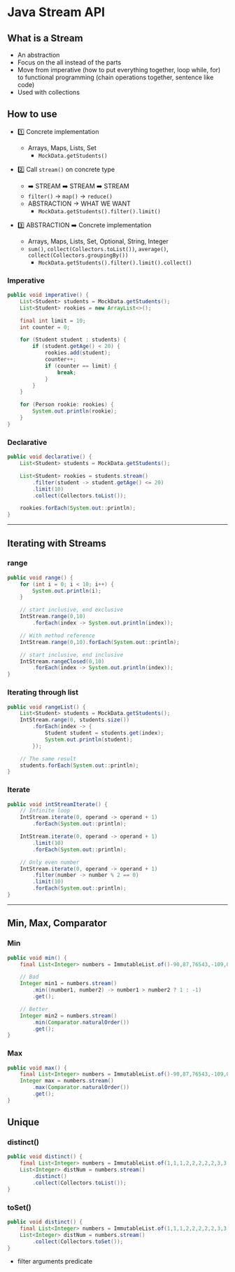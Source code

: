 # Java Stream API

## What is a Stream

- An abstraction
- Focus on the all instead of the parts
- Move from imperative (how to put everything together, loop while, for) to functional programming
(chain operations together, sentence like code)
- Used with collections

## How to use

- :one: Concrete implementation
    - Arrays, Maps, Lists, Set
        - `MockData.getStudents()`

- :two: Call `stream()` on concrete type <br/>
    - :arrow_right: STREAM :arrow_right: STREAM :arrow_right: STREAM
    - `filter()`  ->   `map()`   -> `reduce()`
    - ABSTRACTION -> WHAT WE WANT
        - `MockData.getStudents().filter().limit()`

- :three: ABSTRACTION :arrow_right: Concrete implementation
    - Arrays, Maps, Lists, Set, Optional, String, Integer
    - `sum()`, `collect(Collectors.toList())`, `average()`, `collect(Collectors.groupingBy())`
         - `MockData.getStudents().filter().limit().collect()`



### Imperative

```java
public void imperative() {
    List<Student> students = MockData.getStudents();
    List<Student> rookies = new ArrayList<>();

    final int limit = 10;
    int counter = 0;

    for (Student student : students) {
        if (student.getAge() < 20) {
            rookies.add(student);
            counter++;
            if (counter == limit) {
                break;
            }
        }
    }

    for (Person rookie: rookies) {
        System.out.println(rookie);
    }
}
```

### Declarative

```java
public void declarative() {
    List<Student> students = MockData.getStudents();

    List<Student> rookies = students.stream()
        .filter(student -> student.getAge() <= 20)
        .limit(10)
        .collect(Collectors.toList());

    rookies.forEach(System.out::println);
}
```

***

## Iterating with Streams

### range

```java
public void range() {
    for (int i = 0; i < 10; i++) {
        System.out.println(i);
    }

    // start inclusive, end exclusive
    IntStream.range(0,10)
        .forEach(index -> System.out.println(index));

    // With method reference
    IntStream.range(0,10).forEach(System.out::println);

    // start inclusive, end inclusive
    IntStream.rangeClosed(0,10)
        .forEach(index -> System.out.println(index));
}
```

### Iterating through list

```java
public void rangeList() {
    List<Student> students = MockData.getStudents();
    IntStream.range(0, students.size())
        .forEach(index -> {
            Student student = students.get(index);
            System.out.println(student);
        });

    // The same result
    students.forEach(System.out::println);
}
```

### Iterate

```java
public void intStreamIterate() {
    // Infinite loop
    IntStream.iterate(0, operand -> operand + 1)
        .forEach(System.out::println);

    IntStream.iterate(0, operand -> operand + 1)
        .limit(10)
        .forEach(System.out::println);

    // Only even number
    IntStream.iterate(0, operand -> operand + 1)
        .filter(number -> number % 2 == 0)
        .limit(10)
        .forEach(System.out::println);
}
```

***

## Min, Max, Comparator

### Min

```java
public void min() {
    final List<Integer> numbers = ImmutableList.of()-90,87,76543,-109,0,234,-8301,99900;

    // Bad
    Integer min1 = numbers.stream()
        .min((number1, number2) -> number1 > number2 ? 1 : -1)
        .get();

    // Better
    Integer min2 = numbers.stream()
        .min(Comparator.naturalOrder())
        .get();
}
```

### Max

```java
public void max() {
    final List<Integer> numbers = ImmutableList.of()-90,87,76543,-109,0,234,-8301,99900;
    Integer max = numbers.stream()
        .max(Comparator.naturalOrder())
        .get();
}
```

## Unique

### distinct()

```java
public void distinct() {
    final List<Integer> numbers = ImmutableList.of(1,1,1,2,2,2,2,2,3,3,4,4,4,4,5,6,6,7,7,7,7,8,9);
    List<Integer> distNum = numbers.stream()
        .distinct()
        .collect(Collectors.toList());
}
```

### toSet()

```java
public void distinct() {
    final List<Integer> numbers = ImmutableList.of(1,1,1,2,2,2,2,2,3,3,4,4,4,4,5,6,6,7,7,7,7,8,9);
    List<Integer> distNum = numbers.stream()
        .collect(Collectors.toSet());
}
```

- filter arguments predicate



























